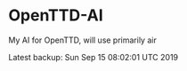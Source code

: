 # OpenTTD-AI
My AI for OpenTTD, will use primarily air

Latest backup: Sun Sep 15 08:02:01 UTC 2019
